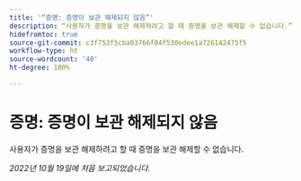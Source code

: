 ```yaml
---
title: '“증명: 증명이 보관 해제되지 않음”'
description: “사용자가 증명을 보관 해제하려고 할 때 증명을 보관 해제할 수 없습니다.”
hidefromtoc: true
source-git-commit: c3f753f5cba03766f04f530edee1a726142475f5
workflow-type: ht
source-wordcount: '40'
ht-degree: 100%

---
```



# 증명: 증명이 보관 해제되지 않음

사용자가 증명을 보관 해제하려고 할 때 증명을 보관 해제할 수 없습니다.

_2022년 10월 19일에 처음 보고되었습니다._

